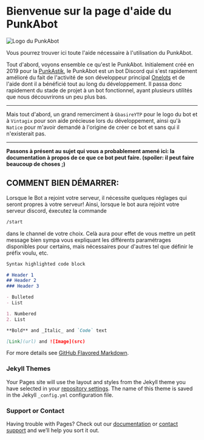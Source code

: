 
# Bienvenue sur la page d'aide du PunkAbot
![Logo du PunkAbot](https://cdn.discordapp.com/avatars/606915149651116052/f8c9d5858266fb584c184b67f555d2bc.png?size=1024)

Vous pourrez trouver ici toute l'aide nécessaire à l'utilisation du PunkAbot.

Tout d'abord, voyons ensemble ce qu'est le PunkAbot.
Initialement créé en 2019 pour la [PunkAstik](https://discord.gg/Punkastik), le PunkAbot est un bot Discord qui s'est rapidement amélioré du fait de l'activité de son développeur principal [Onelots](https://github.com/Oneloutre) et de l'aide dont il a bénéficié tout au long du développement. Il passa donc rapidement du stade de projet à un bot fonctionnel, ayant plusieurs utilités que nous découvrirons un peu plus bas.

--------------------------

Mais tout d'abord, un grand remerciment à `GbasireYTP` pour le logo du bot et à `Vintagix` pour son aide précieuse lors du développement, ainsi qu'à `Natice` pour m'avoir demandé à l'origine de créer ce bot et sans qui il n'existerait pas.

--------------------------


**Passons à présent au sujet qui vous a probablement amené ici: la documentation à propos de ce que ce bot peut faire. (spoiler: il peut faire beaucoup de choses ;)**


## COMMENT BIEN DÉMARRER:

Lorsque le Bot a rejoint votre serveur, il nécessite quelques réglages qui seront propres à votre serveur! 
Ainsi, lorsque le bot aura rejoint votre serveur discord, éxecutez la commande 
```css
/start
```
dans le channel de votre choix. Celà aura pour effet de vous mettre un petit message bien sympa vous expliquant les différents paramétrages disponibles pour certains, mais nécessaires pour d'autres tel que définir le préfix voulu, etc.

```markdown
Syntax highlighted code block

# Header 1
## Header 2
### Header 3

- Bulleted
- List

1. Numbered
2. List

**Bold** and _Italic_ and `Code` text

[Link](url) and ![Image](src)
```

For more details see [GitHub Flavored Markdown](https://guides.github.com/features/mastering-markdown/).

### Jekyll Themes

Your Pages site will use the layout and styles from the Jekyll theme you have selected in your [repository settings](https://github.com/Manuel83/sample/settings). The name of this theme is saved in the Jekyll `_config.yml` configuration file.

### Support or Contact

Having trouble with Pages? Check out our [documentation](https://help.github.com/categories/github-pages-basics/) or [contact support](https://github.com/contact) and we’ll help you sort it out.
